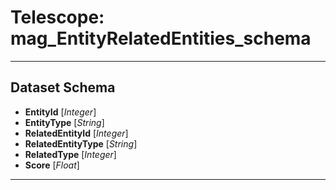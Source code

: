 # Telescope: mag_EntityRelatedEntities_schema
- - - 
## Dataset Schema

+ **EntityId** [*Integer*]
+ **EntityType** [*String*]
+ **RelatedEntityId** [*Integer*]
+ **RelatedEntityType** [*String*]
+ **RelatedType** [*Integer*]
+ **Score** [*Float*]
- - - 
